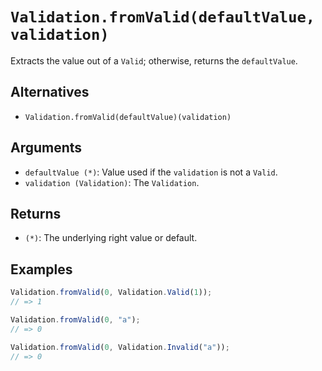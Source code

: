 # `Validation.fromValid(defaultValue, validation)`

Extracts the value out of a `Valid`; otherwise, returns the `defaultValue`.

## Alternatives

* `Validation.fromValid(defaultValue)(validation)`

## Arguments

* `defaultValue (*)`: Value used if the `validation` is not a `Valid`.
* `validation (Validation)`: The `Validation`.

## Returns

* `(*)`: The underlying right value or default.

## Examples

```javascript
Validation.fromValid(0, Validation.Valid(1));
// => 1

Validation.fromValid(0, "a");
// => 0

Validation.fromValid(0, Validation.Invalid("a"));
// => 0
```
